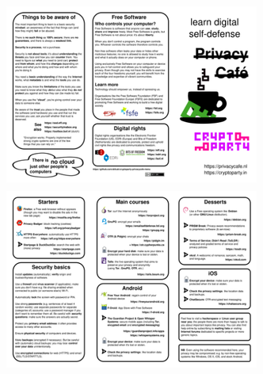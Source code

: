 <style scoped> p { text-align: center; } </style>

![](cryptoparty-privacycafe-menu-cover-en.web.svg)

![](cryptoparty-privacycafe-menu-inside-en.web.svg)
